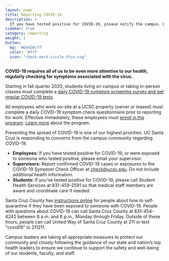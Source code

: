 ```yaml
---
layout: page
title: Reporting COVID-19
description: >
  If you have tested positive for COVID-19, please notify the campus. Learn more.
sidebar: true
category: reporting
weight: 1
button:
  bg: '#b4436cff'
  color: '#fff'
  icon: "check-mark-circle-thin.svg"
---
```



**COVID-19 requires all of us to be even more attentive to our health, regularly checking for symptoms associated with the virus.**

Starting in fall quarter 2020, students living on campus or taking in-person classes must complete a [daily COVID-19 symptom screening survey and get regular COVID-19 tests](https://healthcenter.ucsc.edu/services/covid-19/covid19-students.html).

All employees who work on-site at a UCSC property (owner or leased) must complete a daily COVID-19 symptom check questionnaire prior to reporting for work. Effective immediately, these employees must [enroll in the program](https://ucsantacruz.co1.qualtrics.com/jfe/form/SV_007UYZZnkIAUmkR). [Learn more](https://www.ucsc.edu/coronavirus/symptom-check.html) about the program.

Preventing the spread of COVID-19 is one of our highest priorities. UC Santa Cruz is responding to concerns from the campus community regarding COVID-19.

* **Employees:** If you have tested positive for COVID-19, or were exposed to someone who tested positive, please email your supervisor.
* **Supervisors:** Report confirmed COVID-19 cases or exposures to the COVID-19 Symptom Check Officer at [check@ucsc.edu](mailto:check@ucsc.edu).  Do not include additional health information.
* **Students:** If you've tested positive for COVID-19, please call Student Health Services at 831-459-2591 so that medical staff members are aware and coordinate care if needed.

Santa Cruz County has [instructions online](http://www.santacruzhealth.org/Portals/7/pdfs/coronavirus/COVID-19_Patient_Instruction_Booklet_self_quarantine_and_self_isolation.pdf?version=052520) for people about how to self-quarantine if they have been exposed to someone with COVID-19. People with questions about COVID-19 can call Santa Cruz County at 831-454-4242 between 8 a.m. and 6 p.m., Monday through Friday. Outside of these hours, people can call United Way of Santa Cruz County at 211 or text "covid19" to 211211.

Campus leaders are taking all appropriate measures to protect our community and closely following the guidance of our state and nation’s top health leaders to ensure we continue to support the safety and well-being of our students, faculty, and staff.
